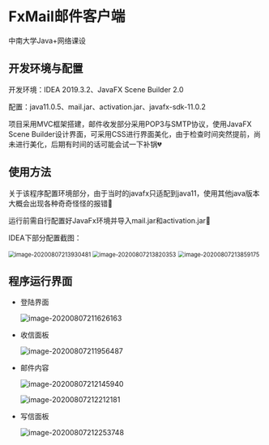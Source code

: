# FxMail邮件客户端

中南大学Java+网络课设

## 开发环境与配置

开发环境：IDEA 2019.3.2、JavaFX Scene Builder 2.0

配置：java11.0.5、mail.jar、activation.jar、javafx-sdk-11.0.2

项目采用MVC框架搭建，邮件收发部分采用POP3与SMTP协议，使用JavaFX Scene Builder设计界面，可采用CSS进行界面美化，由于检查时间突然提前，尚未进行美化，后期有时间的话可能会试一下补锅:broken_heart:

## 使用方法

关于该程序配置环境部分，由于当时的javafx只适配到java11，使用其他java版本大概会出现各种奇奇怪怪的报错:see_no_evil:

运行前需自行配置好JavaFx环境并导入mail.jar和activation.jar:lollipop:

IDEA下部分配置截图：

<img src="https://cdn.jsdelivr.net/gh/maybeLocalhost/PicGoPhotos/img/image-20200807213930481.png" alt="image-20200807213930481" style="zoom:80%;" />

<img src="https://cdn.jsdelivr.net/gh/maybeLocalhost/PicGoPhotos/img/image-20200807213820353.png" alt="image-20200807213820353" style="zoom:80%;" />

<img src="https://cdn.jsdelivr.net/gh/maybeLocalhost/PicGoPhotos/img/image-20200807213859175.png" alt="image-20200807213859175" style="zoom:80%;" />

## 程序运行界面

- 登陆界面

  ![image-20200807211626163](https://cdn.jsdelivr.net/gh/maybeLocalhost/PicGoPhotos/img/image-20200807211626163.png)

- 收信面板

  ![image-20200807211956487](https://cdn.jsdelivr.net/gh/maybeLocalhost/PicGoPhotos/img/image-20200807211956487.png)

- 邮件内容

  ![image-20200807212145940](https://cdn.jsdelivr.net/gh/maybeLocalhost/PicGoPhotos/img/image-20200807212145940.png)
  
  ![image-20200807212212181](https://cdn.jsdelivr.net/gh/maybeLocalhost/PicGoPhotos/img/image-20200807212212181.png)
  
- 写信面板

  ![image-20200807212253748](https://cdn.jsdelivr.net/gh/maybeLocalhost/PicGoPhotos/img/image-20200807212253748.png)